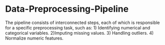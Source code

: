 # Data-Preprocessing-Pipeline
The pipeline consists of interconnected steps, each of which is responsible for a specific preprocessing task, such as: 1) Identifying numerical and categorical variables. 2)Imputing missing values. 3) Handling outliers. 4) Normalize numeric features.
